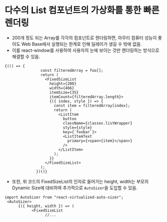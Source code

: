 # 다수의 List 컴포넌트의 가상화를 통한 빠른 렌더링
* 200개 정도 되는 Array를 각각의 컴포넌트로 렌더링하면, 아무리 컴퓨터 성능이 좋아도 Web Base에서 실행되는 한계로 인해 딜레이가 생길 수 밖에 없음.
* 이를 react-window를 사용하여 사용자의 눈에 보이는 것만 렌더링하는 방식으로 해결할 수 있음.
```tsx
{(() => {
                const filteredArray = foo[];
                return (
                  <FixedSizeList
                    height={200}
                    width={466}
                    itemSize={35}
                    itemCount={filteredArray.length}>
                    {({ index, style }) => {
                      const item = filteredArray[index];
                      return (
                        <ListItem
                          button
                          className={classes.listWrapper}
                          style={style}
                          key={`foobar`}>
                          <ListItemText
                            primary={<span>{item}</span>}
                          />
                        </ListItem>
                      );
                    }}
                  </FixedSizeList>
                );
              })()}
```
* 또한, 위 코드의 FixedSizeList의 인자로 들어가는 height, width는 부모의 Dynamic Size에 대비하여 추가적으로 `AutoSizer`을 도입할 수 있음.
```tsx
import AutoSizer from "react-virtualized-auto-sizer";
 <AutoSizer>
      {({ height, width }) => (
            <FixedSizeList
                  //...
```
